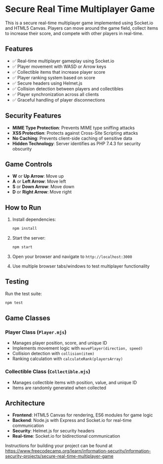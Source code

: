 # Secure Real Time Multiplayer Game

This is a secure real-time multiplayer game implemented using Socket.io and HTML5 Canvas. Players can move around the game field, collect items to increase their score, and compete with other players in real-time.

## Features

- ✅ Real-time multiplayer gameplay using Socket.io
- ✅ Player movement with WASD or Arrow keys
- ✅ Collectible items that increase player score
- ✅ Player ranking system based on score
- ✅ Secure headers using Helmet.js
- ✅ Collision detection between players and collectibles
- ✅ Player synchronization across all clients
- ✅ Graceful handling of player disconnections

## Security Features

- **MIME Type Protection**: Prevents MIME type sniffing attacks
- **XSS Protection**: Protects against Cross-Site Scripting attacks
- **No Caching**: Prevents client-side caching of sensitive data
- **Hidden Technology**: Server identifies as PHP 7.4.3 for security obscurity

## Game Controls

- **W** or **Up Arrow**: Move up
- **A** or **Left Arrow**: Move left
- **S** or **Down Arrow**: Move down
- **D** or **Right Arrow**: Move right

## How to Run

1. Install dependencies:
   ```bash
   npm install
   ```

2. Start the server:
   ```bash
   npm start
   ```

3. Open your browser and navigate to `http://localhost:3000`

4. Use multiple browser tabs/windows to test multiplayer functionality

## Testing

Run the test suite:
```bash
npm test
```

## Game Classes

### Player Class (`Player.mjs`)
- Manages player position, score, and unique ID
- Implements movement logic with `movePlayer(direction, speed)`
- Collision detection with `collision(item)`
- Ranking calculation with `calculateRank(playersArray)`

### Collectible Class (`Collectible.mjs`)
- Manages collectible items with position, value, and unique ID
- Items are randomly generated when collected

## Architecture

- **Frontend**: HTML5 Canvas for rendering, ES6 modules for game logic
- **Backend**: Node.js with Express and Socket.io for real-time communication
- **Security**: Helmet.js for security headers
- **Real-time**: Socket.io for bidirectional communication

Instructions for building your project can be found at https://www.freecodecamp.org/learn/information-security/information-security-projects/secure-real-time-multiplayer-game
